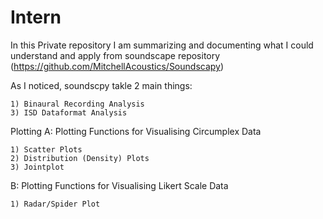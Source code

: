# Intern

In this Private repository I am summarizing and documenting what I could understand and apply from soundscape repository (https://github.com/MitchellAcoustics/Soundscapy)

As I noticed, soundscpy takle 2 main things:

    1) Binaural Recording Analysis
    3) ISD Dataformat Analysis

Plotting
A: Plotting Functions for Visualising Circumplex Data

    1) Scatter Plots
    2) Distribution (Density) Plots
    3) Jointplot
    
B: Plotting Functions for Visualising Likert Scale Data

    1) Radar/Spider Plot
